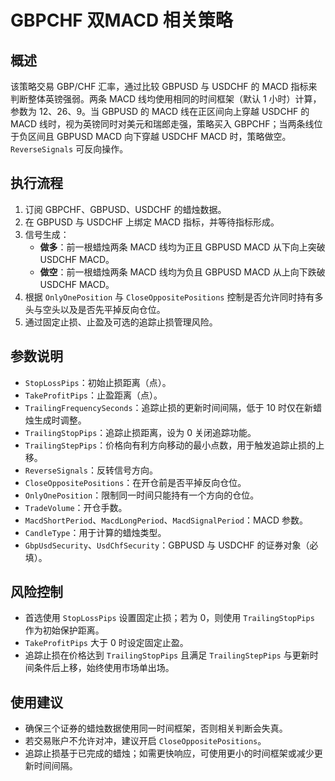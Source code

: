# GBPCHF 双MACD 相关策略

## 概述
该策略交易 GBP/CHF 汇率，通过比较 GBPUSD 与 USDCHF 的 MACD 指标来判断整体英镑强弱。两条 MACD 线均使用相同的时间框架（默认 1 小时）计算，参数为 12、26、9。当 GBPUSD 的 MACD 线在正区间向上穿越 USDCHF 的 MACD 线时，视为英镑同时对美元和瑞郎走强，策略买入 GBPCHF；当两条线位于负区间且 GBPUSD MACD 向下穿越 USDCHF MACD 时，策略做空。`ReverseSignals` 可反向操作。

## 执行流程
1. 订阅 GBPCHF、GBPUSD、USDCHF 的蜡烛数据。
2. 在 GBPUSD 与 USDCHF 上绑定 MACD 指标，并等待指标形成。
3. 信号生成：
   - **做多**：前一根蜡烛两条 MACD 线均为正且 GBPUSD MACD 从下向上突破 USDCHF MACD。
   - **做空**：前一根蜡烛两条 MACD 线均为负且 GBPUSD MACD 从上向下跌破 USDCHF MACD。
4. 根据 `OnlyOnePosition` 与 `CloseOppositePositions` 控制是否允许同时持有多头与空头以及是否先平掉反向仓位。
5. 通过固定止损、止盈及可选的追踪止损管理风险。

## 参数说明
- `StopLossPips`：初始止损距离（点）。
- `TakeProfitPips`：止盈距离（点）。
- `TrailingFrequencySeconds`：追踪止损的更新时间间隔，低于 10 时仅在新蜡烛生成时调整。
- `TrailingStopPips`：追踪止损距离，设为 0 关闭追踪功能。
- `TrailingStepPips`：价格向有利方向移动的最小点数，用于触发追踪止损的上移。
- `ReverseSignals`：反转信号方向。
- `CloseOppositePositions`：在开仓前是否平掉反向仓位。
- `OnlyOnePosition`：限制同一时间只能持有一个方向的仓位。
- `TradeVolume`：开仓手数。
- `MacdShortPeriod`、`MacdLongPeriod`、`MacdSignalPeriod`：MACD 参数。
- `CandleType`：用于计算的蜡烛类型。
- `GbpUsdSecurity`、`UsdChfSecurity`：GBPUSD 与 USDCHF 的证券对象（必填）。

## 风险控制
- 首选使用 `StopLossPips` 设置固定止损；若为 0，则使用 `TrailingStopPips` 作为初始保护距离。
- `TakeProfitPips` 大于 0 时设定固定止盈。
- 追踪止损在价格达到 `TrailingStopPips` 且满足 `TrailingStepPips` 与更新时间条件后上移，始终使用市场单出场。

## 使用建议
- 确保三个证券的蜡烛数据使用同一时间框架，否则相关判断会失真。
- 若交易账户不允许对冲，建议开启 `CloseOppositePositions`。
- 追踪止损基于已完成的蜡烛；如需更快响应，可使用更小的时间框架或减少更新时间间隔。

